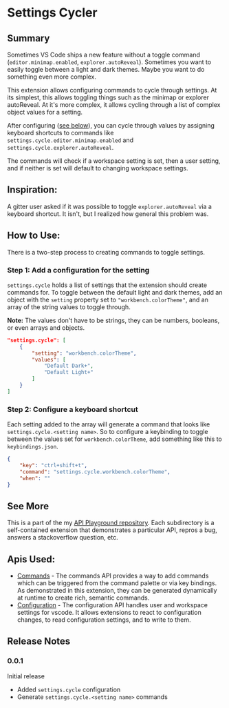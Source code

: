 # Settings Cycler

## Summary
Sometimes VS Code ships a new feature without a toggle command (`editor.minimap.enabled`, `explorer.autoReveal`). Sometimes you want to easily toggle between a light and dark themes. Maybe you want to do something even more complex.

This extension allows configuring commands to cycle through settings. At its simplest, this allows toggling things such as the minimap or explorer autoReveal. At it's more complex, it allows cycling through a list of complex object values for a setting.

After configuring ([see below](#how-to-use)), you can cycle through values by assigning keyboard shortcuts to commands like `settings.cycle.editor.minimap.enabled` and `settings.cycle.explorer.autoReveal`.

The commands will check if a workspace setting is set, then a user setting, and if neither is set will default to changing workspace settings.

## Inspiration:
A gitter user asked if it was possible to toggle `explorer.autoReveal` via a keyboard shortcut. It isn't, but I realized how general this problem was.

## How to Use:
There is a two-step process to creating commands to toggle settings.

### Step 1: Add a configuration for the setting
`settings.cycle` holds a list of settings that the extension should create commands for. To toggle between the default light and dark themes, add an object with the `setting` property set to `"workbench.colorTheme"`, and an array of the string values to toggle through.

__Note:__ The values don't have to be strings, they can be numbers, booleans, or even arrays and objects.

```json
"settings.cycle": [
    {
        "setting": "workbench.colorTheme",
        "values": [
            "Default Dark+",
            "Default Light+"
        ]
    }
]
```

### Step 2: Configure a keyboard shortcut

Each setting added to the array will generate a command that looks like `settings.cycle.<setting name>`. So to configure a keybinding to toggle between the values set for `workbench.colorTheme`, add something like this to `keybindings.json`.

```json
{
    "key": "ctrl+shift+t",
    "command": "settings.cycle.workbench.colorTheme",
    "when": ""
}
```

## See More

This is a part of the my [API Playground repository](https://www.github.com/hoovercj/vscode-api-playground). Each subdirectory is a self-contained extension that demonstrates a particular API, repros a bug, answers a stackoverflow question, etc.

## Apis Used:
* [Commands](https://code.visualstudio.com/docs/extensionAPI/vscode-api#_commands) - The commands API provides a way to add commands which can be triggered from the command palette or via key bindings. As demonstrated in this extension, they can be generated dynamically at runtime to create rich, semantic commands.
* [Configuration](https://code.visualstudio.com/docs/extensionAPI/vscode-api#WorkspaceConfiguration) - The configuration API handles user and workspace settings for vscode. It allows extensions to react to configuration changes, to read configuration settings, and to write to them.

## Release Notes

### 0.0.1
Initial release
* Added `settings.cycle` configuration
* Generate `settings.cycle.<setting name>` commands
